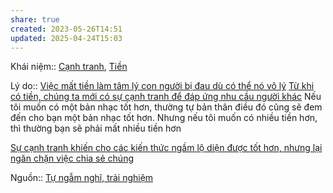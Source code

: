```yaml
---
share: true
created: 2023-05-26T14:51
updated: 2025-04-24T15:03
---
```

Khái niệm:: [Cạnh tranh](../../%CE%9E%20Kh%C3%A1i%20ni%E1%BB%87m/C%E1%BA%A1nh%20tranh.md), [Tiền](../../%CE%9E%20Kh%C3%A1i%20ni%E1%BB%87m/Ti%E1%BB%81n.md)

Lý do:: [Việc mất tiền làm tâm lý con người bị đau dù có thể nó vô lý](./Vi%E1%BB%87c%20m%E1%BA%A5t%20ti%E1%BB%81n%20l%C3%A0m%20t%C3%A2m%20l%C3%BD%20con%20ng%C6%B0%E1%BB%9Di%20b%E1%BB%8B%20%C4%91au%20d%C3%B9%20c%C3%B3%20th%E1%BB%83%20n%C3%B3%20v%C3%B4%20l%C3%BD.md)
[Từ khi có tiền, chúng ta mới có sự cạnh tranh để đáp ứng nhu cầu người khác](./T%E1%BB%AB%20khi%20c%C3%B3%20ti%E1%BB%81n,%20ch%C3%BAng%20ta%20m%E1%BB%9Bi%20c%C3%B3%20s%E1%BB%B1%20c%E1%BA%A1nh%20tranh%20%C4%91%E1%BB%83%20%C4%91%C3%A1p%20%E1%BB%A9ng%20nhu%20c%E1%BA%A7u%20ng%C6%B0%E1%BB%9Di%20kh%C3%A1c.md)
Nếu tôi muốn có một bản nhạc tốt hơn, thường tự bản thân điều đó cũng sẽ đem đến cho bạn một bản nhạc tốt hơn. Nhưng nếu tôi muốn có nhiều tiền hơn, thì thường bạn sẽ phải mất nhiều tiền hơn

[Sự cạnh tranh khiến cho các kiến thức ngầm lộ diện được tốt hơn, nhưng lại ngăn chặn việc chia sẻ chúng](../../%C4%90%E1%BA%A1o%20%C4%91%E1%BB%A9c,%20ph%C3%A1p%20lu%E1%BA%ADt.%20Kinh%20t%E1%BA%BF%20ch%C3%ADnh%20tr%E1%BB%8B/Ch%E1%BB%A7%20ngh%C4%A9a%20x%C3%A3%20h%E1%BB%99i/S%E1%BB%B1%20c%E1%BA%A1nh%20tranh%20khi%E1%BA%BFn%20cho%20c%C3%A1c%20ki%E1%BA%BFn%20th%E1%BB%A9c%20ng%E1%BA%A7m%20l%E1%BB%99%20di%E1%BB%87n%20%C4%91%C6%B0%E1%BB%A3c%20t%E1%BB%91t%20h%C6%A1n,%20nh%C6%B0ng%20l%E1%BA%A1i%20ng%C4%83n%20ch%E1%BA%B7n%20vi%E1%BB%87c%20chia%20s%E1%BA%BB%20ch%C3%BAng.md)

Nguồn:: [Tự ngẫm nghĩ, trải nghiệm](../../%CE%9E%20Ngu%E1%BB%93n/T%E1%BB%B1%20ng%E1%BA%ABm%20ngh%C4%A9,%20tr%E1%BA%A3i%20nghi%E1%BB%87m.md)
